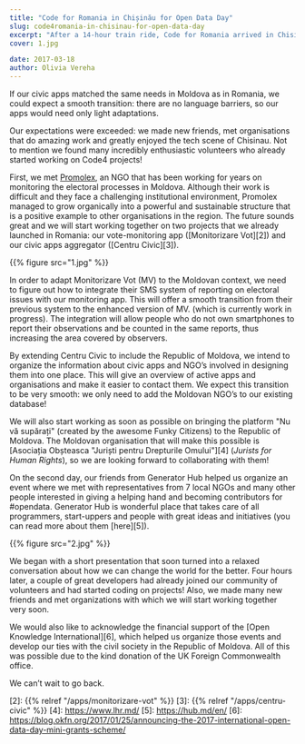 ```yaml
---
title: "Code for Romania in Chișinău for Open Data Day"
slug: code4romania-in-chisinau-for-open-data-day
excerpt: "After a 14-hour train ride, Code for Romania arrived in Chisinau for what came to be one of the nicest roadtrips we could have ever had. We expected to meet a few NGOs from the Republic of Moldova, celebrate Open Data Day together and see whether the projects we have been working on would also be suitable to the Moldovan environment."
cover: 1.jpg

date: 2017-03-18
author: Olivia Vereha
---
```


If our civic apps matched the same needs in Moldova as in Romania, we could expect a smooth transition: there are no language barriers, so our apps would need only light adaptations.

Our expectations were exceeded: we made new friends, met organisations that do amazing work and greatly enjoyed the tech scene of Chisinau. Not to mention we found many incredibly enthusiastic volunteers who already started working on Code4 projects!

First, we met [Promolex][1], an NGO that has been working for years on monitoring the electoral processes in Moldova. Although their work is difficult and they face a challenging institutional environment, Promolex managed to grow organically into a powerful and sustainable structure that is a positive example to other organisations in the region. The future sounds great and we will start working together on two projects that we already launched in Romania: our vote-monitoring app ([Monitorizare Vot][2]) and our civic apps aggregator ([Centru Civic][3]).

{{% figure src="1.jpg" %}}

In order to adapt Monitorizare Vot (MV) to the Moldovan context, we need to figure out how to integrate their SMS system of reporting on electoral issues with our monitoring app. This will offer a smooth transition from their previous system to the enhanced version of MV. (which is currently work in progress). The integration will allow people who do not own smartphones to report their observations and be counted in the same reports, thus increasing the area covered by observers.

By extending Centru Civic to include the Republic of Moldova, we intend to organize the information about civic apps and NGO’s involved in designing them into one place. This will give an overview of active apps and organisations and make it easier to contact them. We expect this transition to be very smooth: we only need to add the Moldovan NGO’s to our existing database!

We will also start working as soon as possible on bringing the platform "Nu vă supărați" (created by the awesome Funky Citizens) to the Republic of Moldova. The Moldovan organisation that will make this possible is [Asociația Obșteasca "Juriști pentru Drepturile Omului"][4] (_Jurists for Human Rights_), so we are looking forward to collaborating with them!

On the second day, our friends from Generator Hub helped us organize an event where we met with representatives from 7 local NGOs and many other people interested in giving a helping hand and becoming contributors for #opendata. Generator Hub is wonderful place that takes care of all programmers, start-uppers and people with great ideas and initiatives (you can read more about them [here][5]).

{{% figure src="2.jpg" %}}

We began with a short presentation that soon turned into a relaxed conversation about how we can change the world for the better. Four hours later, a couple of great developers had already joined our community of volunteers and had started coding on projects! Also, we made many new friends and met organizations with which we will start working together very soon.

We would also like to acknowledge the financial support of the [Open Knowledge International][6], which helped us organize those events and develop our ties with the civil society in the Republic of Moldova. All of this was possible due to the kind donation of the UK Foreign Commonwealth office.

We can’t wait to go back.


[1]: https://promolex.md/?lang=en
[2]: {{% relref "/apps/monitorizare-vot" %}}
[3]: {{% relref "/apps/centru-civic" %}}
[4]: https://www.lhr.md/
[5]: https://hub.md/en/
[6]: https://blog.okfn.org/2017/01/25/announcing-the-2017-international-open-data-day-mini-grants-scheme/

